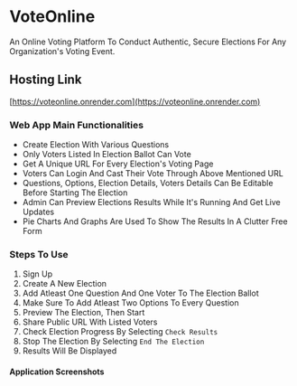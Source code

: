 # VoteOnline
An Online Voting Platform To Conduct Authentic, Secure Elections For Any Organization's Voting Event. 
## Hosting Link
[https://voteonline.onrender.com](https://voteonline.onrender.com)
### Web App Main Functionalities
* Create Election With Various Questions
* Only Voters Listed In Election Ballot Can Vote
* Get A Unique URL For Every Election's Voting Page
* Voters Can Login And Cast Their Vote Through Above Mentioned URL
* Questions, Options, Election Details, Voters Details Can Be Editable Before Starting The Election
* Admin Can Preview Elections Results While It's Running And Get Live Updates
* Pie Charts And Graphs Are Used To Show The Results In A Clutter Free Form
### Steps To Use
1. Sign Up
2. Create A New Election
3. Add Atleast One Question And One Voter To The Election Ballot
4. Make Sure To Add Atleast Two Options To Every Question
5. Preview The Election, Then Start
6. Share Public URL With Listed Voters
7. Check Election Progress By Selecting `Check Results`
8. Stop The Election By Selecting `End The Election`
9. Results Will Be Displayed
#### Application Screenshots
